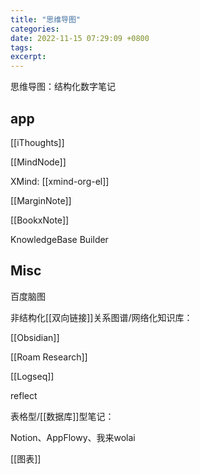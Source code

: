 ```yaml
---
title: "思维导图"
categories: 
date: 2022-11-15 07:29:09 +0800
tags: 
excerpt: 
---
```


思维导图：结构化数字笔记

## app

[[iThoughts]]

[[MindNode]]

XMind: [[xmind-org-el]]

[[MarginNote]]

[[BookxNote]]

KnowledgeBase Builder

## Misc

百度脑图

非结构化[[双向链接]]关系图谱/网络化知识库：

[[Obsidian]]

[[Roam Research]]

[[Logseq]]

reflect

表格型/[[数据库]]型笔记：

Notion、AppFlowy、我来wolai

[[图表]]

